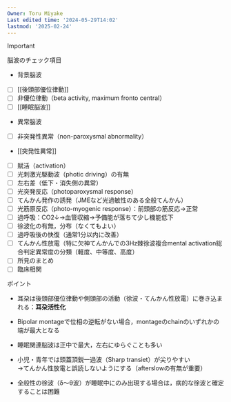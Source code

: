 ```yaml
---
Owner: Toru Miyake
Last edited time: '2024-05-29T14:02'
lastmod: '2025-02-24'
---
```

> [!important]  
> 脳波のチェック項目
> - 背景脳波
> - [ ] [[後頭部優位律動]]
> - [ ] 非優位律動（beta activity, maximum fronto central）
> - [ ] [[睡眠脳波]]
> - 異常脳波
> - [ ] 非突発性異常（non-paroxysmal abnormality）
> -  [[突発性異常]]
> - [ ] 賦活（activation）
> - [ ] 光刺激光駆動波（photic driving）の有無
> - [ ] 左右差（低下・消失側の異常）
> - [ ] 光突発反応（photoparoxysmal response）
> - [ ] てんかん発作の誘発（JMEなど光過敏性のある全般てんかん）
> - [ ] 光筋原反応（photo-myogenic response）：前頭部の筋反応→正常
> - [ ] 過呼吸：CO2↓→血管収縮→予備能が落ちて少し機能低下
> - [ ] 徐波化の有無，分布（なくてもよい）
> - [ ] 過呼吸後の快復（通常1分以内に改善）
> - [ ] てんかん性放電（特に欠神てんかんでの3Hz棘徐波複合mental activation総合判定異常度の分類（軽度、中等度、高度）
> - [ ] 所見のまとめ
> - [ ] 臨床相関  


  

  

  

ポイント

- 耳朶は後頭部優位律動や側頭部の活動（徐波・てんかん性放電）に巻き込まれる：**耳朶活性化**
- Bipolar montageで位相の逆転がない場合，montageのchainのいずれかの端が最大となる
- 睡眠関連脳波は正中で最大，左右にゆらぐことも多い
- 小児・青年では頭蓋頂鋭一過波（Sharp transiet）が尖りやすい  
    →てんかん性放電と誤読しないようにする（afterslowの有無が重要）  
    
- 全般性の徐波（δ～θ波）が睡眠中にのみ出現する場合は，病的な徐波と確定することは困難
